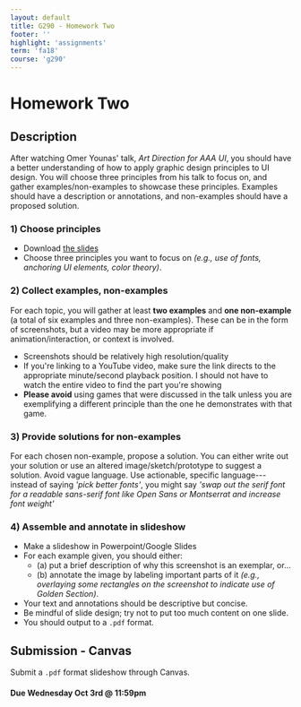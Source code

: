 ```yaml
---
layout: default
title: G290 - Homework Two
footer: ''
highlight: 'assignments'
term: 'fa18'
course: 'g290'
---
```

# Homework Two
## Description
After watching Omer Younas' talk, _Art Direction for AAA UI_, you should have a better understanding of how to apply graphic design principles to UI design. You will choose three principles from his talk to focus on, and gather examples/non-examples to showcase these principles. Examples should have a description or annotations, and non-examples should have a proposed solution.

### 1) Choose principles
 * Download [the slides](../mats/art-direction-for-aaa-ui.pdf)
 * Choose three principles you want to focus on _(e.g., use of fonts, anchoring UI elements, color theory)_.

### 2) Collect examples, non-examples
For each topic, you will gather at least __two examples__ and __one non-example__ (a total of six examples and three non-examples). These can be in the form of screenshots, but a video may be more appropriate if animation/interaction, or context is involved.

 * Screenshots should be relatively high resolution/quality
 * If you're linking to a YouTube video, make sure the link directs to the appropriate minute/second playback position. I should not have to watch the entire video to find the part you're showing
 * __Please avoid__ using games that were discussed in the talk unless you are exemplifying a different principle than the one he demonstrates with that game.

### 3) Provide solutions for non-examples
For each chosen non-example, propose a solution. You can either write out your solution or use an altered image/sketch/prototype to suggest a solution. Avoid vague language. Use actionable, specific language--- instead of saying _'pick better fonts'_, you might say _'swap out the serif font for a readable sans-serif font like Open Sans or Montserrat and increase font weight'_

### 4) Assemble and annotate in slideshow
 * Make a slideshow in Powerpoint/Google Slides
 * For each example given, you should either:
   * (a) put a brief description of why this screenshot is an exemplar, or...
   * (b) annotate the image by labeling important parts of it _(e.g., overlaying some rectangles on the screenshot to indicate use of Golden Section)_.
 * Your text and annotations should be descriptive but concise.
 * Be mindful of slide design; try not to put too much content on one slide.
 * You should output to a `.pdf` format.

## Submission - Canvas
Submit a `.pdf` format slideshow through Canvas.

#### **Due Wednesday Oct 3rd @ 11:59pm**